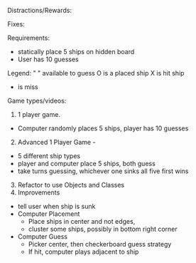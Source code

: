 Distractions/Rewards:

Fixes:

Requirements:
- statically place 5 ships on hidden board
- User has 10 guesses

Legend:
" " available to guess
O is a placed ship
X is hit ship
- is miss

Game types/videos: 
1. 1 player game. 
  - Computer randomly places 5 ships, player has 10 guesses
2. Advanced 1 Player Game - 
  - 5 different ship types
  - player and computer place 5 ships, both guess
  - take turns guessing, whichever one sinks all five first wins
3. Refactor to use Objects and Classes
4. Improvements
  - tell user when ship is sunk
  - Computer Placement 
    - Place ships in center and not edges,
    - cluster some ships, possibly in bottom right corner
  - Computer Guess 
    - Picker center, then checkerboard guess strategy
    - If hit, computer plays adjacent to ship




 